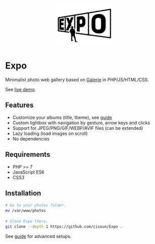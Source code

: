 <p align="center">
 <img src="doc/logo.svg" width="200"/>
</p>

Expo
====

Minimalist photo web gallery based on [Galerie](https://github.com/cisoun/Galerie) in PHP/JS/HTML/CSS.

See [live demo](https://drowned.ch/photos).

## Features

 - Customize your albums (title, theme), see [guide](doc/guide.md)
 - Custom lightbox with navigation by gesture, arrow keys and clicks
 - Support for JPEG/PNG/GIF/WEBP/AVIF files (can be extended)
 - Lazy loading (load images on scroll)
 - No dependencies

## Requirements

- PHP >= 7
- JavaScript ES6
- CSS3

## Installation

```sh
# Go to your photos folder.
mv /var/www/photos

# Glone Expo there.
git clone --depth 1 https://github.com/cisoun/Expo .
```

See [guide](doc/guide.md) for advanced setups.
